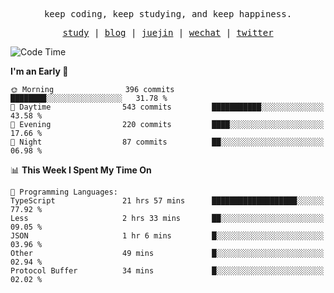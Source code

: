 <p align="center">
  <samp>
    <span>keep coding, keep studying, and keep happiness.</span>
  </samp>
</p>

<p align="center">
  <samp>
    <a href="https://github.com/ouduidui/fe-study">study</a> |
    <a href="https://deweyou.me">blog</a>  |
    <a href="https://juejin.cn/user/4309700183594366">juejin</a> |
    <a href="https://user-images.githubusercontent.com/54696834/165071004-6509e3f2-90c3-448c-9d92-3da42b0c2021.jpeg">wechat</a> |
    <a href="https://twitter.com/ouduidui">twitter</a>
  </samp>
</p>

<!--START_SECTION:waka-->
![Code Time](http://img.shields.io/badge/Code%20Time-4%2C811%20hrs%2034%20mins-blue)

**I'm an Early 🐤** 

```text
🌞 Morning                396 commits         ████████░░░░░░░░░░░░░░░░░   31.78 % 
🌆 Daytime                543 commits         ███████████░░░░░░░░░░░░░░   43.58 % 
🌃 Evening                220 commits         ████░░░░░░░░░░░░░░░░░░░░░   17.66 % 
🌙 Night                  87 commits          ██░░░░░░░░░░░░░░░░░░░░░░░   06.98 % 
```


📊 **This Week I Spent My Time On** 

```text
💬 Programming Languages: 
TypeScript               21 hrs 57 mins      ███████████████████░░░░░░   77.92 % 
Less                     2 hrs 33 mins       ██░░░░░░░░░░░░░░░░░░░░░░░   09.05 % 
JSON                     1 hr 6 mins         █░░░░░░░░░░░░░░░░░░░░░░░░   03.96 % 
Other                    49 mins             █░░░░░░░░░░░░░░░░░░░░░░░░   02.94 % 
Protocol Buffer          34 mins             █░░░░░░░░░░░░░░░░░░░░░░░░   02.02 % 
```


<!--END_SECTION:waka-->
